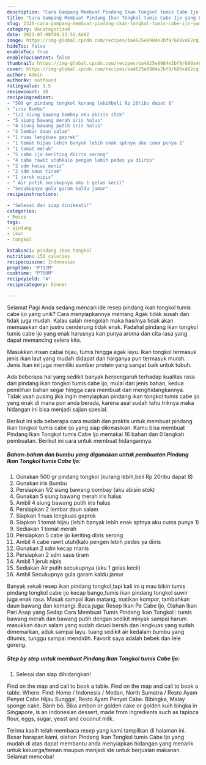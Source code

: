 ```yaml
---
description: "Cara Gampang Membuat Pindang Ikan Tongkol tumis Cabe Ijo yang Lezat Sekali, Enak"
title: "Cara Gampang Membuat Pindang Ikan Tongkol tumis Cabe Ijo yang Lezat Sekali, Enak"
slug: 2326-cara-gampang-membuat-pindang-ikan-tongkol-tumis-cabe-ijo-yang-lezat-sekali-enak
category: Uncategorized
date: 2022-07-08T08:23:51.648Z
image: https://img-global.cpcdn.com/recipes/ba4825e8984e2bf9/680x482cq70/pindang-ikan-tongkol-tumis-cabe-ijo-foto-resep-utama.jpg
hideToc: false
enableToc: true
enableTocContent: false
thumbnail: https://img-global.cpcdn.com/recipes/ba4825e8984e2bf9/680x482cq70/pindang-ikan-tongkol-tumis-cabe-ijo-foto-resep-utama.jpg
cover: https://img-global.cpcdn.com/recipes/ba4825e8984e2bf9/680x482cq70/pindang-ikan-tongkol-tumis-cabe-ijo-foto-resep-utama.jpg
author: Admin
authorAv: notfound
ratingvalue: 3.5
reviewcount: 10
recipeingredient:
- "500 gr pindang tongkol kurang lebihbeli Rp 20ribu dapat 8"
- "iris Bumbu"
- "1/2 siung bawang bombay aku abisin stok"
- "5 siung bawang merah iris halus"
- "4 siung bawang putih iris halus"
- "2 lembar daun salam"
- "1 ruas lengkuas geprek"
- "1 tomat hijau lebih banyak lebih enak sptnya aku cuma punya 1"
- "1 tomat merah"
- "5 cabe ijo keriting diiris serong"
- "4 cabe rawit utuhkalo pengen lebih pedes ya diiris"
- "2 sdm kecap manis"
- "2 sdm saus tiram"
- "1 jeruk nipis"
- " Air putih secukupnya aku 1 gelas kecil"
- "Secukupnya gula garam kaldu jamur"
recipeinstructions:

- "Selesai dan siap dinikmati!"
categories:
- Resep
tags:
- pindang
- ikan
- tongkol

katakunci: pindang ikan tongkol 
nutrition: 156 calories
recipecuisine: Indonesian
preptime: "PT32M"
cooktime: "PT60M"
recipeyield: "4"
recipecategory: Dinner

---
```



Selamat Pagi Anda sedang mencari ide resep pindang ikan tongkol tumis cabe ijo yang unik? Cara menyiapkannya memang Agak tidak susah dan tidak juga mudah. Kalau salah mengolah maka hasilnya tidak akan memuaskan dan justru cenderung tidak enak. Padahal pindang ikan tongkol tumis cabe ijo yang enak harusnya kan punya aroma dan cita rasa yang dapat memancing selera kita.


Masukkan irisan cabai hijau, tumis hingga agak layu. Ikan tongkol termasuk jenis ikan laut yang mudah didapat dan harganya pun termasuk murah. Jenis ikan ini juga memiliki sumber protein yang sangat baik untuk tubuh.

Ada beberapa hal yang sedikit banyak berpengaruh terhadap kualitas rasa dari pindang ikan tongkol tumis cabe ijo, mulai dari jenis bahan, kedua pemilihan bahan segar hingga cara membuat dan menghidangkannya. Tidak usah pusing jika ingin menyiapkan pindang ikan tongkol tumis cabe ijo yang enak di mana pun anda berada, karena asal sudah tahu triknya maka hidangan ini bisa menjadi sajian spesial.


Berikut ini ada beberapa cara mudah dan praktis untuk membuat pindang ikan tongkol tumis cabe ijo yang siap dikreasikan. Kamu bisa membuat Pindang Ikan Tongkol tumis Cabe Ijo memakai 16 bahan dan 0 langkah pembuatan. Berikut ini cara untuk membuat hidangannya.

<!--inarticleads1-->

##### Bahan-bahan dan bumbu yang digunakan untuk pembuatan Pindang Ikan Tongkol tumis Cabe Ijo:

1. Gunakan 500 gr pindang tongkol (kurang lebih,beli Rp 20ribu dapat 8)
1. Gunakan iris Bumbu
1. Persiapkan 1/2 siung bawang bombay (aku abisin stok)
1. Gunakan 5 siung bawang merah iris halus
1. Ambil 4 siung bawang putih iris halus
1. Persiapkan 2 lembar daun salam
1. Siapkan 1 ruas lengkuas geprek
1. Siapkan 1 tomat hijau (lebih banyak lebih enak sptnya aku cuma punya 1)
1. Sediakan 1 tomat merah
1. Persiapkan 5 cabe ijo keriting diiris serong
1. Ambil 4 cabe rawit utuh(kalo pengen lebih pedes ya diiris
1. Gunakan 2 sdm kecap manis
1. Persiapkan 2 sdm saus tiram
1. Ambil 1 jeruk nipis
1. Sediakan  Air putih secukupnya (aku 1 gelas kecil)
1. Ambil Secukupnya gula garam kaldu jamur


Banyak sekali resep ikan pindang tongkol,tapi kali ini q mau bikin tumis pindang tongkol cabe ijo kecap bango,tumis ikan pindang tongkol suwir juga enak rasa. Masak sampai ikan matang, matikan kompor, tambahkan daun bawang dan kemangi. Baca juga: Resep Ikan Pe Cabe Ijo, Olahan Ikan Pari Asap yang Sedap Cara Membuat Tumis Pindang Ikan Tongkol : tumis bawang merah dan bawang putih dengan sedikit minyak sampai harum. masukkan daun salam yang sudah dicuci bersih dan lengkuas yang sudah dimemarkan, aduk sampai layu. tuang sedikit air kedalam bumbu yang ditumis, tunggu sampai mendidih. Favorit saya adalah bebek dan lele goreng. 

<!--inarticleads2-->

##### Step by step untuk membuat Pindang Ikan Tongkol tumis Cabe Ijo:


1. Selesai dan siap dihidangkan!

Find on the map and call to book a table. Find on the map and call to book a table. Where: Find: Home / Indonesia / Medan, North Sumatra / Resto Ayam Penyet Cabe Hijau Sunggal, Resto Ayam Penyet Cabe. Bibingka, Malay sponge cake, Bánh bò. Bika ambon or golden cake or golden kuih bingka in Singapore, is an Indonesian dessert, made from ingredients such as tapioca flour, eggs, sugar, yeast and coconut milk. 

Terima kasih telah membaca resep yang kami tampilkan di halaman ini. Besar harapan kami, olahan Pindang Ikan Tongkol tumis Cabe Ijo yang mudah di atas dapat membantu anda menyiapkan hidangan yang menarik untuk keluarga/teman maupun menjadi ide untuk berjualan makanan. Selamat mencoba!
